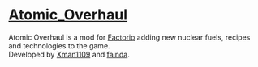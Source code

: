 # <a href=https://mods.factorio.com/mod/Atomic_Overhaul>Atomic_Overhaul</a>
Atomic Overhaul is a mod for <a href=https://factorio.com>Factorio</a> adding new nuclear fuels, recipes and technologies to the game. <br>
Developed by <a href=https://github.com/Xman1109>Xman1109</a> and <a href=https://github.com/fainda>fainda</a>.
